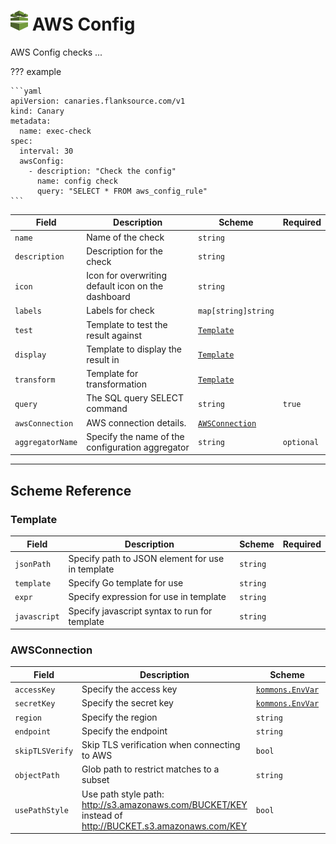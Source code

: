 # <img src='https://raw.githubusercontent.com/flanksource/flanksource-ui/main/src/icons/aws-config.svg' style='height: 32px'/> AWS Config

AWS Config checks ...

??? example

    ```yaml
    apiVersion: canaries.flanksource.com/v1
    kind: Canary
    metadata:
      name: exec-check
    spec:
      interval: 30
      awsConfig:
        - description: "Check the config"
          name: config check
          query: "SELECT * FROM aws_config_rule"
    ```

| Field            | Description                                        | Scheme                            | Required   |
| ---------------- | -------------------------------------------------- | --------------------------------- | ---------- |
| `name`           | Name of the check                                  | `string`                          |            |
| `description`    | Description for the check                          | `string`                          |            |
| `icon`           | Icon for overwriting default icon on the dashboard | `string`                          |            |
| `labels`         | Labels for check                                   | `map[string]string`               |            |
| `test`           | Template to test the result against                | [`Template`](#template)           |            |
| `display`        | Template to display the result in                  | [`Template`](#template)           |            |
| `transform`      | Template for transformation                        | [`Template`](#template)           |            |
| `query`          | The SQL query SELECT command                       | `string`                          | `true`     |
| `awsConnection`  | AWS connection details.                            | [`AWSConnection`](#awsconnection) |            |
| `aggregatorName` | Specify the name of the configuration aggregator   | `string`                          | `optional` |

---

## Scheme Reference

### Template

| Field        | Description                                      | Scheme   | Required |
| ------------ | ------------------------------------------------ | -------- | -------- |
| `jsonPath`   | Specify path to JSON element for use in template | `string` |          |
| `template`   | Specify Go template for use                      | `string` |          |
| `expr`       | Specify expression for use in template           | `string` |          |
| `javascript` | Specify javascript syntax to run for template    | `string` |          |

### AWSConnection

| Field           | Description                                                                                           | Scheme                                                                       | Required |
| --------------- | ----------------------------------------------------------------------------------------------------- | ---------------------------------------------------------------------------- | -------- |
| `accessKey`     | Specify the access key                                                                                | [`kommons.EnvVar`](https://pkg.go.dev/github.com/flanksource/kommons#EnvVar) |          |
| `secretKey`     | Specify the secret key                                                                                | [`kommons.EnvVar`](https://pkg.go.dev/github.com/flanksource/kommons#EnvVar) |          |
| `region`        | Specify the region                                                                                    | `string`                                                                     |          |
| `endpoint`      | Specify the endpoint                                                                                  | `string`                                                                     |          |
| `skipTLSVerify` | Skip TLS verification when connecting to AWS                                                          | `bool`                                                                       |          |
| `objectPath`    | Glob path to restrict matches to a subset                                                             | `string`                                                                     |          |
| `usePathStyle`  | Use path style path: http://s3.amazonaws.com/BUCKET/KEY instead of http://BUCKET.s3.amazonaws.com/KEY | `bool`                                                                       |          |
